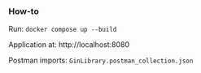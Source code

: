### How-to

Run:
`docker compose up --build`

Application at:
http://localhost:8080

Postman imports: `GinLibrary.postman_collection.json`